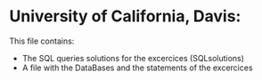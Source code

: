 # University of California, Davis:

This file contains:
 - The SQL queries solutions for the excercices (SQLsolutions)
 - A file with the DataBases and the statements of the excercices